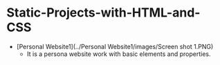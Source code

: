 # Static-Projects-with-HTML-and-CSS
- [Personal Website1](../Personal Website1/images/Screen shot 1.PNG)
  - It is a persona website work with basic elements and properties.
  
